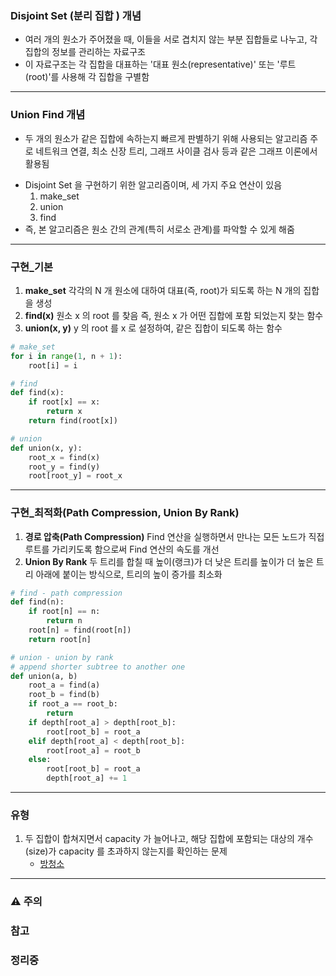 
### Disjoint Set (분리 집합 ) 개념

* 여러 개의 원소가 주어졌을 때, 이들을 서로 겹치지 않는 부분 집합들로 나누고, 각 집합의 정보를 관리하는 자료구조
* 이 자료구조는 각 집합을 대표하는 '대표 원소(representative)' 또는 '루트(root)'를 사용해 각 집합을 구별함

---
### Union Find 개념

- 두 개의 원소가 같은 집합에 속하는지 빠르게 판별하기 위해 사용되는 알고리즘
  주로 네트워크 연결, 최소 신장 트리, 그래프 사이클 검사 등과 같은 그래프 이론에서 활용됨
* Disjoint Set 을 구현하기 위한 알고리즘이며, 세 가지 주요 연산이 있음
	1. make_set
	2. union
	3. find
* 즉, 본 알고리즘은 원소 간의 관계(특히 서로소 관계)를 파악할 수 있게 해줌

---
### 구현_기본

1. **make_set** 
	각각의 N 개 원소에 대하여 대표(즉, root)가 되도록 하는 N 개의 집합을 생성
2. **find(x)** 
	원소 x 의 root 를 찾음
	즉, 원소 x 가 어떤 집합에 포함 되었는지 찾는 함수
3. **union(x, y)**
   y 의 root 를 x 로 설정하여, 같은 집합이 되도록 하는 함수
``` Python 3
# make_set
for i in range(1, n + 1):
	root[i] = i

# find
def find(x):
	if root[x] == x:
		return x
	return find(root[x])

# union
def union(x, y):
	root_x = find(x)
	root_y = find(y)
	root[root_y] = root_x
```

---
### 구현_최적화(Path Compression, Union By Rank)

1. **경로 압축(Path Compression)**
   Find 연산을 실행하면서 만나는 모든 노드가 직접 루트를 가리키도록 함으로써 Find 연산의 속도를 개선
2. **Union By Rank**
   두 트리를 합칠 때 높이(랭크)가 더 낮은 트리를 높이가 더 높은 트리 아래에 붙이는 방식으로, 트리의 높이 증가를 최소화
```python
# find - path compression
def find(n):
	if root[n] == n:
		return n
	root[n] = find(root[n])
	return root[n]

# union - union by rank
# append shorter subtree to another one
def union(a, b)
	root_a = find(a)
	root_b = find(b)
	if root_a == root_b:
		return
	if depth[root_a] > depth[root_b]:
		root[root_b] = root_a
	elif depth[root_a] < depth[root_b]:
		root[root_a] = root_b
	else:
		root[root_b] = root_a
		depth[root_a] += 1
```

---
### 유형
1. 두 집합이 합쳐지면서 capacity 가 늘어나고, 해당 집합에 포함되는 대상의 개수(size)가 capacity 를 초과하지 않는지를 확인하는 문제
	- [방청소](https://www.acmicpc.net/problem/9938)

---
### ⚠️ 주의

### 참고

### 정리중
